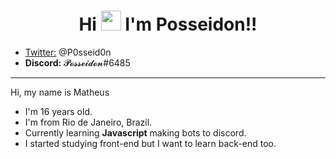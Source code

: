 <h1 align="center">Hi <img src="https://media.giphy.com/media/hvRJCLFzcasrR4ia7z/giphy.gif" width="32px"> I'm Posseidon!!</h1>
<ul>
    <li><a href="https://twitter.com/P0sseid0n">Twitter:</a> @P0sseid0n  </img></li>
    <li><b>Discord:</b> 𝓟𝓸𝓼𝓼𝓮𝓲𝓭𝓸𝓷#6485 </img></li>
</ul>

<hr>

<p>Hi, my name is Matheus</p>

<ul>
    <li>I'm 16 years old.</li>
    <li>I'm from Rio de Janeiro, Brazil.</li>
    <li>Currently learning <b>Javascript</b> making bots to discord.</li>
    <li>I started studying front-end but I want to learn back-end too.</li>
</ul>
